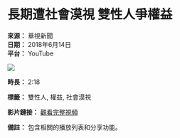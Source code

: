# 長期遭社會漠視 雙性人爭權益

**來源：** 華視新聞  
**日期：** 2018年6月14日  
**平台：** YouTube  

![](https://i.ytimg.com/an/DCJyLpbfgeVE9iZiEam-Kg/featured_channel.jpg?v=5ffbf4e1)

**時長：** 2:18  

**標籤：** 雙性人, 權益, 社會漠視  

**影片鏈接：** [觀看完整視頻](https://www.youtube.com/watch?v=DCJyLpbfgeVE9iZiEam-Kg)  

**備註：** 包含相關的播放列表和分享功能。